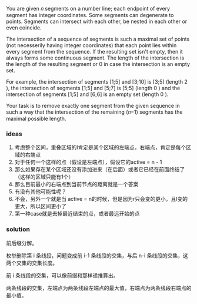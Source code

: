 You are given 𝑛
segments on a number line; each endpoint of every segment has integer coordinates. Some segments can degenerate to
points. Segments can intersect with each other, be nested in each other or even coincide.

The intersection of a sequence of segments is such a maximal set of points (not necesserily having integer coordinates)
that each point lies within every segment from the sequence. If the resulting set isn't empty, then it always forms some
continuous segment. The length of the intersection is the length of the resulting segment or 0
in case the intersection is an empty set.

For example, the intersection of segments [1;5]
and [3;10]
is [3;5]
(length 2
), the intersection of segments [1;5]
and [5;7]
is [5;5]
(length 0
) and the intersection of segments [1;5]
and [6;6]
is an empty set (length 0
).

Your task is to remove exactly one segment from the given sequence in such a way that the intersection of the
remaining (𝑛−1)
segments has the maximal possible length.

### ideas

1. 考虑整个区间，重叠区域的l肯定是某个区域的左端点，右端点，肯定是每个区域的右端点
2. 对于任何一个这样的点（假设是左端点），假设它的active = n - 1
3. 那么如果存在某个区域还没有添加进来（在后面）或者它已经在前面终结了（这样的区域只能有1个）
4. 那么目前最小的右端点到当前节点的距离就是一个答案
5. 有没有其他可能性呢？
6. 不会，另外一个就是当 active = n的时候，但是因为r只会变的更小，且l变的更大，所以区间更小了
7. 第一种case就是去掉最近结束的点，或者最远开始的点

### solution

前后缀分解。

枚举删除第 i 条线段，问题变成前 i-1 条线段的交集，与后 n-i 条线段的交集，这两个交集的交集长度。

前 i 条线段的交集，可以像前缀和那样递推算出。

两条线段的交集，左端点为两条线段左端点的最大值，右端点为两条线段右端点的最小值。
